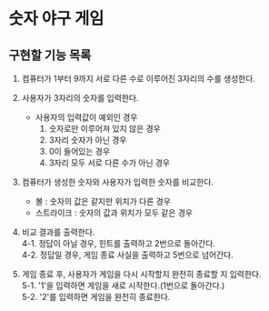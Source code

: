 # 숫자 야구 게임

## 구현할 기능 목록
1. 컴퓨터가 1부터 9까지 서로 다른 수로 이루어진 3자리의 수를 생성한다.

2. 사용자가 3자리의 숫자를 입력한다.  
    - 사용자의 입력값이 예외인 경우  
        1) 숫자로만 이루어져 있지 않은 경우  
        2) 3자리 숫자가 아닌 경우  
        3) 0이 들어있는 경우  
        4) 3자리 모두 서로 다른 수가 아닌 경우  

3. 컴퓨터가 생성한 숫자와 사용자가 입력한 숫자를 비교한다.  
	- 볼 : 숫자의 값은 같지만 위치가 다른 경우  
	- 스트라이크 : 숫자의 값과 위치가 모두 같은 경우  

4. 비교 결과를 출력한다.  
    4-1. 정답이 아닐 경우, 힌트를 출력하고 2번으로 돌아간다.  
    4-2. 정답일 경우, 게임 종료 사실을 출력하고 5번으로 넘어간다.  

5. 게임 종료 후, 사용자가 게임을 다시 시작할지 완전히 종료할 지 입력한다.  
    5-1. '1'을 입력하면 게임을 새로 시작한다.(1번으로 돌아간다.)  
    5-2. '2'를 입력하면 게임을 완전히 종료한다.  
